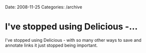 Date: 2008-11-25
Categories: /archive

# I've stopped using Delicious -...

I've stopped using Delicious - with so many other ways to save and annotate links it just stopped being important.
